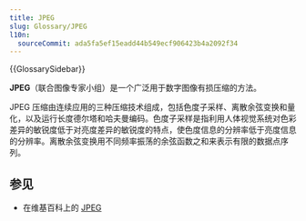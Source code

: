 ```yaml
---
title: JPEG
slug: Glossary/JPEG
l10n:
  sourceCommit: ada5fa5ef15eadd44b549ecf906423b4a2092f34
---
```


{{GlossarySidebar}}

**JPEG**（联合图像专家小组）是一个广泛用于数字图像有损压缩的方法。

JPEG 压缩由连续应用的三种压缩技术组成，包括色度子采样、离散余弦变换和量化，以及运行长度德尔塔和哈夫曼编码。色度子采样是指利用人体视觉系统对色彩差异的敏锐度低于对亮度差异的敏锐度的特点，使色度信息的分辨率低于亮度信息的分辨率。离散余弦变换用不同频率振荡的余弦函数之和来表示有限的数据点序列。

## 参见

- 在维基百科上的 [JPEG](https://zh.wikipedia.org/wiki/JPEG)
